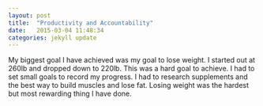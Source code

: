 ```yaml
---
layout: post
title:  "Productivity and Accountability"
date:   2015-03-04 11:48:34
categories: jekyll update
---
```


My biggest goal I have achieved was my goal to lose weight. I started out at 260lb and dropped down to 220lb. This was a hard goal to achieve. I had to set small goals to record my progress. I had to research supplements and the best way to build muscles and lose fat. Losing weight was the hardest but most rewarding thing I have done.
